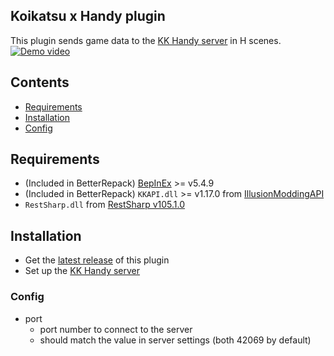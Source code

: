## Koikatsu x Handy plugin

This plugin sends game data to the [KK Handy server](https://github.com/KarilChan/handy-koikatsu-server) in H scenes.
[![Demo video](https://i.imgur.com/4uDn9eC.png)](https://www.youtube.com/watch?v=w1y0_ElPY-A "Demo video")

## Contents

* [Requirements](#requirements)
* [Installation](#installation)
* [Config](#config)

## Requirements

* (Included in BetterRepack) [BepInEx](https://github.com/BepInEx/BepInEx) >= v5.4.9
* (Included in BetterRepack) `KKAPI.dll` >= v1.17.0
  from [IllusionModdingAPI](https://github.com/IllusionMods/IllusionModdingAPI)
* `RestSharp.dll` from [RestSharp v105.1.0](https://github.com/restsharp/RestSharp/releases/tag/105.1.0)

## Installation

* Get the [latest release](https://github.com/KarilChan/KKHandyPlugin/releases) of this plugin
* Set up the [KK Handy server](https://github.com/KarilChan/handy-koikatsu-server)

### Config

* port
    * port number to connect to the server
    * should match the value in server settings (both 42069 by default)